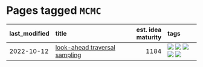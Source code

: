 # Pages tagged `MCMC`

|last_modified|title|est. idea maturity|tags
|:---|:---|---:|:---|
|2022-10-12|[look-ahead traversal sampling](../look-ahead-traversal-sampling.md)|1184|[![](https://img.shields.io/badge/tag-MCMC-e13c2b)](../tags/MCMC.md) [![](https://img.shields.io/badge/tag-animation-9c3a4a)](../tags/animation.md) [![](https://img.shields.io/badge/tag-control-297b32)](../tags/control.md) [![](https://img.shields.io/badge/tag-experimental-869bd0)](../tags/experimental.md) [![](https://img.shields.io/badge/tag-image_generation-7c795e)](../tags/image_generation.md)|